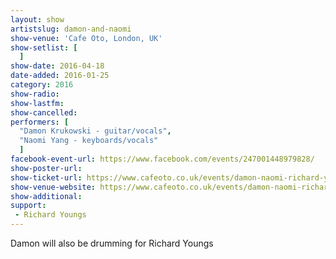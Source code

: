 ```yaml
---
layout: show
artistslug: damon-and-naomi
show-venue: 'Cafe Oto, London, UK'
show-setlist: [
  ]
show-date: 2016-04-18
date-added: 2016-01-25
category: 2016
show-radio: 
show-lastfm: 
show-cancelled: 
performers: [
  "Damon Krukowski - guitar/vocals",
  "Naomi Yang - keyboards/vocals"
  ]
facebook-event-url: https://www.facebook.com/events/247001448979828/
show-poster-url: 
show-ticket-url: https://www.cafeoto.co.uk/events/damon-naomi-richard-youngs/
show-venue-website: https://www.cafeoto.co.uk/events/damon-naomi-richard-youngs/
show-additional: 
support:
 - Richard Youngs
---
```

Damon will also be drumming for Richard Youngs